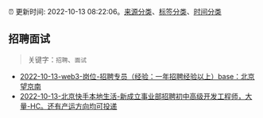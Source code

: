 :alarm_clock: 更新时间: 2022-10-13 08:22:06。[来源分类](../README.md)、[标签分类](../TAGS.md)、[时间分类](../TIMELINE.md)

## 招聘面试


> 关键字：`招聘`、`面试`



- [2022-10-13-web3-岗位-招聘专员（经验：一年招聘经验以上）base：北京望京南](https://www.v2ex.com/t/886644) 
- [2022-10-13-北京快手本地生活-新成立事业部招聘初中高级开发工程师，大量-HC。还有产运方向均可投递](https://www.v2ex.com/t/886643) 